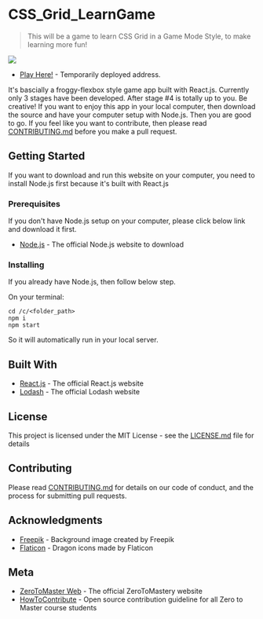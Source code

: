 # CSS_Grid_LearnGame
> This will be a game to learn CSS Grid in a Game Mode Style, to make learning more fun! 

![](sample.jpg)

* [Play Here!](https://april9288.github.io/CssGridGame/) - Temporarily deployed address.

It's bascially a froggy-flexbox style game app built with React.js. Currently only 3 stages have been developed. After stage #4 is totally up to you. Be creative! If you want to enjoy this app in your local computer, then download the source and have your computer setup with Node.js. Then you are good to go. If you feel like you want to contribute, then please read [CONTRIBUTING.md](https://github.com/zero-to-mastery/CSS_Grid_LearnGame/blob/master/CONTRIBUTING.md) before you make a pull request. 

## Getting Started

If you want to download and run this website on your computer, you need to install Node.js first because it's built with React.js

### Prerequisites

If you don't have Node.js setup on your computer, please click below link and download it first.

* [Node.js](https://nodejs.org/en/) - The official Node.js website to download

### Installing

If you already have Node.js, then follow below step.

On your terminal:

```
cd /c/<folder_path>
npm i
npm start

```

So it will automatically run in your local server.

## Built With

* [React.js](https://reactjs.org/) - The official React.js website
* [Lodash](https://lodash.com/) - The official Lodash website

## License

This project is licensed under the MIT License - see the [LICENSE.md](https://github.com/zero-to-mastery/CSS_Grid_LearnGame/blob/master/LICENSE) file for details

## Contributing

Please read [CONTRIBUTING.md](https://github.com/zero-to-mastery/CSS_Grid_LearnGame/blob/master/CONTRIBUTING.md) for details on our code of conduct, and the process for submitting pull requests.

## Acknowledgments

* [Freepik](https://www.freepik.com/free-photos-vectors/background) - Background image created by Freepik 
* [Flaticon](https://www.flaticon.com/) - Dragon icons made by Flaticon

## Meta

* [ZeroToMaster Web](https://zerotomastery.io/?utm_source=github&utm_medium=CSS_Grid_LearnGame) - The official ZeroToMastery website
* [HowToContribute](https://github.com/zero-to-mastery/start-here-guidelines) - Open source contribution guideline for all Zero to Master course students

